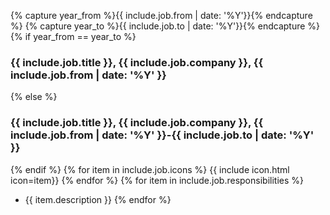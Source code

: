 {% capture year_from %}{{ include.job.from | date: '%Y'}}{% endcapture %}
{% capture year_to %}{{ include.job.to | date: '%Y'}}{% endcapture %}
{% if year_from == year_to %}
### {{ include.job.title }}, {{ include.job.company }}, {{ include.job.from | date: '%Y' }}
{% else %}
### {{ include.job.title }}, {{ include.job.company }}, {{ include.job.from | date: '%Y' }}-{{ include.job.to | date: '%Y' }}
{% endif %}
{% for item in include.job.icons %}
{{ include icon.html icon=item}}
{% endfor %}
{% for item in include.job.responsibilities %}
* {{ item.description }}
{% endfor %}